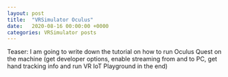 ```yaml
---
layout: post
title:  "VRSimulator Oculus"
date:   2020-08-16 00:00:00 +0000
categories: VRSimulator posts
---
```

Teaser: I am going to write down the tutorial on how to run Oculus Quest on the machine
(get developer options, enable streaming from and to PC, get hand tracking info and run VR IoT Playground in the end)